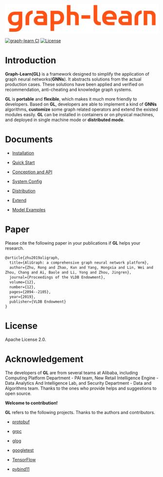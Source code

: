 ![GL](docs/images/graph-learn.png)

[![graph-learn CI](https://github.com/alibaba/graph-learn/workflows/graph-learn%20CI/badge.svg)](https://github.com/alibaba/graph-learn/actions)
[![License](https://img.shields.io/badge/License-Apache%202.0-blue.svg)](https://github.com/alibaba/graph-learn/blob/master/LICENSE)

# Introduction

**Graph-Learn(GL)** is a framework designed to simplify the application of graph neural networks(**GNNs**).
It abstracts solutions from the actual production cases.
These solutions have been applied and verified on recommendation, anti-cheating and knowledge graph systems.

**GL** is **portable** and **flexible**, which makes it much more friendly to developers.
Based on **GL**, developers are able to implement a kind of **GNNs** algorithms,
**customize** some graph related operators and extend the existed modules easily.
**GL** can be installed in containers or on physical machines, and deployed in single machine mode or **distributed mode**.

# Documents

* [Installation](docs/install.md)

* [Quick Start](docs/quick_start.md)

* [Conception and API](docs/concept_api.md)

* [System Config](docs/system_config.md)

* [Distribution](docs/distribution.md)

* [Extend](docs/extend.md)

* [Model Examples](docs/model_examples.md)


# Paper

Please cite the following paper in your publications if **GL** helps your research.

```
@article{zhu2019aligraph,
  title={AliGraph: a comprehensive graph neural network platform},
  author={Zhu, Rong and Zhao, Kun and Yang, Hongxia and Lin, Wei and Zhou, Chang and Ai, Baole and Li, Yong and Zhou, Jingren},
  journal={Proceedings of the VLDB Endowment},
  volume={12},
  number={12},
  pages={2094--2105},
  year={2019},
  publisher={VLDB Endowment}
}
```

# License

Apache License 2.0.

# Acknowledgement

The developers of **GL** are from several teams at Alibaba, including Computing Platform Department - PAI team,
New Retail Intelligence Engine - Data Analytics And Intelligence Lab, and Security Department - Data and Algorithms team.
Thanks to the ones who provide helps and suggestions to open source.

**Welcome to contribution!**

**GL** refers to the following projects. Thanks to the authors and contributors.

*  [protobuf](https://github.com/protocolbuffers/protobuf)

*  [grpc](https://github.com/grpc/grpc)

*  [glog](https://github.com/google/glog)

*  [googletest](https://github.com/google/googletest)

*  [TensorFlow](https://github.com/tensorflow/tensorflow)

*  [pybind11](https://github.com/pybind/pybind11)
